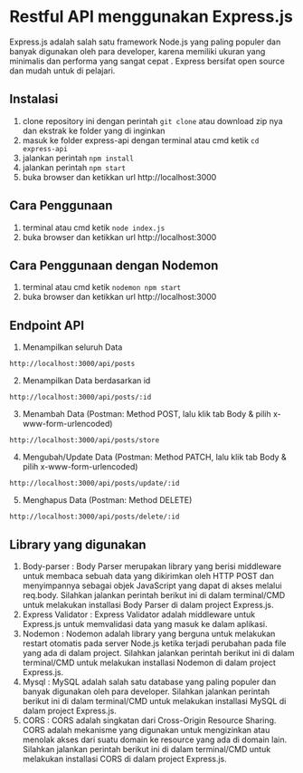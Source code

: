 # Restful API menggunakan Express.js
Express.js adalah salah satu framework Node.js yang paling populer dan banyak digunakan oleh para developer, karena memiliki ukuran yang minimalis dan performa yang sangat cepat . Express bersifat open source dan mudah untuk di pelajari.

## Instalasi
1. clone repository ini dengan perintah `git clone` atau download zip nya dan ekstrak ke folder yang di inginkan
2. masuk ke folder express-api dengan terminal atau cmd ketik `cd express-api`
3. jalankan perintah `npm install`
4. jalankan perintah `npm start`
5. buka browser dan ketikkan url http://localhost:3000

## Cara Penggunaan
1. terminal atau cmd ketik `node index.js`
2. buka browser dan ketikkan url http://localhost:3000

## Cara Penggunaan dengan Nodemon
1. terminal atau cmd ketik `nodemon npm start`
2. buka browser dan ketikkan url http://localhost:3000

## Endpoint API
1. Menampilkan seluruh Data
``` 
http://localhost:3000/api/posts
```
2. Menampilkan Data berdasarkan id 
```
http://localhost:3000/api/posts/:id
``` 
3. Menambah Data (Postman: Method POST, lalu klik tab Body & pilih x-www-form-urlencoded) 
```
http://localhost:3000/api/posts/store
```
4. Mengubah/Update Data (Postman: Method PATCH, lalu klik tab Body & pilih x-www-form-urlencoded) 
```
http://localhost:3000/api/posts/update/:id
```
5. Menghapus Data (Postman: Method DELETE) 
```
http://localhost:3000/api/posts/delete/:id
```


## Library yang digunakan
1. Body-parser : Body Parser merupakan library yang berisi middleware untuk membaca sebuah data yang dikirimkan oleh HTTP POST dan menyimpannya sebagai objek JavaScript yang dapat di akses melalui req.body. Silahkan jalankan perintah berikut ini di dalam terminal/CMD untuk melakukan installasi Body Parser di dalam project Express.js.
2. Express Validator : Express Validator adalah middleware untuk Express.js untuk memvalidasi data yang masuk ke dalam aplikasi. 
3. Nodemon : Nodemon adalah library yang berguna untuk melakukan restart otomatis pada server Node.js ketika terjadi perubahan pada file yang ada di dalam project. Silahkan jalankan perintah berikut ini di dalam terminal/CMD untuk melakukan installasi Nodemon di dalam project Express.js.
4. Mysql : MySQL adalah salah satu database yang paling populer dan banyak digunakan oleh para developer. Silahkan jalankan perintah berikut ini di dalam terminal/CMD untuk melakukan installasi MySQL di dalam project Express.js.
5. CORS : CORS adalah singkatan dari Cross-Origin Resource Sharing. CORS adalah mekanisme yang digunakan untuk mengizinkan atau menolak akses dari suatu domain ke resource yang ada di domain lain. Silahkan jalankan perintah berikut ini di dalam terminal/CMD untuk melakukan installasi CORS di dalam project Express.js.